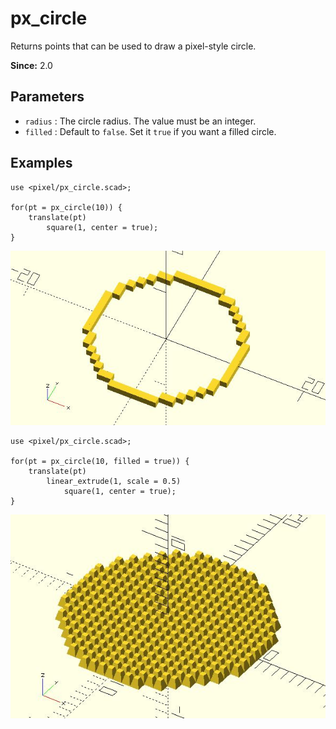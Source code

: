 # px_circle

Returns points that can be used to draw a pixel-style circle.

**Since:** 2.0

## Parameters

- `radius` : The circle radius. The value must be an integer.
- `filled` : Default to `false`. Set it `true` if you want a filled circle.

## Examples

	use <pixel/px_circle.scad>;

	for(pt = px_circle(10)) {
		translate(pt)
			square(1, center = true);
	}

![px_circle](images/lib2-px_circle-1.JPG)

	use <pixel/px_circle.scad>;

	for(pt = px_circle(10, filled = true)) {
		translate(pt)
			linear_extrude(1, scale = 0.5) 
				square(1, center = true);
	}
		
![px_circle](images/lib2-px_circle-2.JPG)

